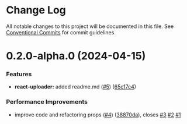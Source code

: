 # Change Log

All notable changes to this project will be documented in this file.
See [Conventional Commits](https://conventionalcommits.org) for commit guidelines.

# 0.2.0-alpha.0 (2024-04-15)

### Features

- **react-uploader:** added readme.md ([#5](https://github.com/uploadcare/react-uploader/issues/5)) ([65c17c4](https://github.com/uploadcare/react-uploader/commit/65c17c43f7ef611a27def9cbd08bfbd4b2df889e))

### Performance Improvements

- improve code and refactoring props ([#4](https://github.com/uploadcare/react-uploader/issues/4)) ([38870da](https://github.com/uploadcare/react-uploader/commit/38870dac59b0141299d678b352c0d2f43a245451)), closes [#3](https://github.com/uploadcare/react-uploader/issues/3) [#2](https://github.com/uploadcare/react-uploader/issues/2) [#1](https://github.com/uploadcare/react-uploader/issues/1)
